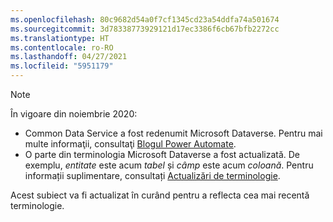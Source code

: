 ```yaml
---
ms.openlocfilehash: 80c9682d54a0f7cf1345cd23a54ddfa74a501674
ms.sourcegitcommit: 3d78338773929121d17ec3386f6cb67bfb2272cc
ms.translationtype: HT
ms.contentlocale: ro-RO
ms.lasthandoff: 04/27/2021
ms.locfileid: "5951179"
---
```

> [!NOTE]
> În vigoare din noiembrie 2020:
>
> - Common Data Service a fost redenumit Microsoft Dataverse. Pentru mai multe informaţii, consultaţi [Blogul Power Automate](https://aka.ms/PAuAppBlog).
> - O parte din terminologia Microsoft Dataverse a fost actualizată. De exemplu, *entitate* este acum *tabel* și *câmp* este acum *coloană*. Pentru informații suplimentare, consultați [Actualizări de terminologie](/powerapps/maker/data-platform/data-platform-intro).
>
> Acest subiect va fi actualizat în curând pentru a reflecta cea mai recentă terminologie.